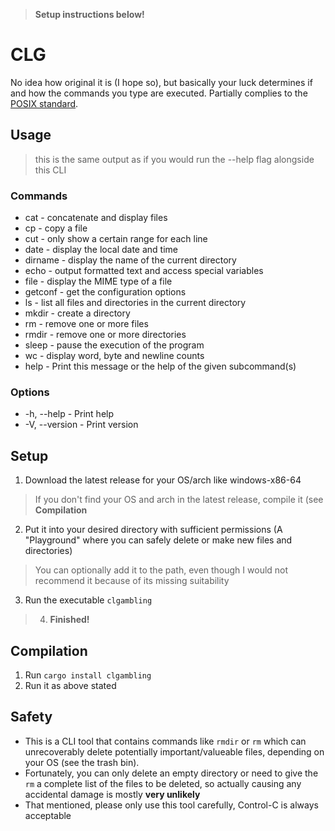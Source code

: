 > **Setup instructions below!**
# CLG
No idea how original it is (I hope so), but basically your luck determines if and how the commands you type are executed.
Partially complies to the [POSIX standard](https://en.wikipedia.org/wiki/POSIX).

## Usage
> this is the same output as if you would run the --help flag alongside this CLI
  ### Commands
  - cat - concatenate and display files
  - cp - copy a file
  - cut - only show a certain range for each line
  - date -   display the local date and time
  - dirname - display the name of the current directory
  - echo - output formatted text and access special variables
  - file - display the MIME type of a file
  - getconf - get the configuration options
  - ls - list all files and directories in the current directory
  - mkdir - create a directory
  - rm - remove one or more files
  - rmdir - remove one or more directories
  - sleep - pause the execution of the program
  - wc - display word, byte and newline counts
  - help - Print this message or the help of the given subcommand(s)

### Options
-   -h, --help - Print help
-   -V, --version - Print version

## Setup
1. Download the latest release for your OS/arch like windows-x86-64
> If you don't find your OS and arch in the latest release, compile it (see **Compilation**
2. Put it into your desired directory with sufficient permissions (A "Playground" where you can safely delete or make new files and directories)
> You can optionally add it to the path, even though I would not recommend it because of its missing suitability
3. Run the executable `clgambling`
> 4. **Finished!**

## Compilation
1. Run `cargo install clgambling`
2. Run it as above stated

## Safety
- This is a CLI tool that contains commands like `rmdir` or `rm` which can unrecoverably delete potentially important/valueable files, depending on your OS (see the trash bin).
- Fortunately, you can only delete an empty directory or need to give the `rm` a complete list of the files to be deleted, so actually causing any accidental damage is mostly **very unlikely** 
- That mentioned, please only use this tool carefully, Control-C is always acceptable

